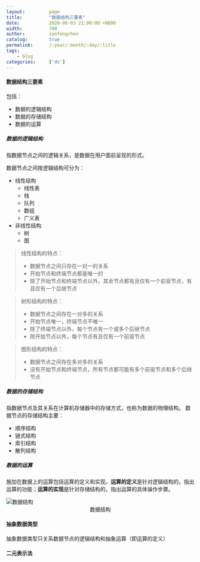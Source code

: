 ```yaml
---
layout:         page
title:          "数据结构三要素"
date:           2020-06-03 21:00:00 +0800
width:          700
author:         zaofengchen
catalog:        true
permalink:      /:year/:month/:day/:title
tags:
    - blog
categories:     ['ds']
---
```


#### 数据结构三要素
包括：
- 数据的逻辑结构
- 数据的存储结构
- 数据的运算

##### 数据的逻辑结构
指数据节点之间的逻辑关系，是数据在用户面前呈现的形式。

数据节点之间按逻辑结构可分为：
- 线性结构
    - 线性表
    - 栈
    - 队列
    - 数组
    - 广义表
- 非线性结构
    - 树
    - 图

>线性结构的特点：
>- 数据节点之间只存在一对一的关系
>- 开始节点和终端节点都是唯一的
>- 除了开始节点和终端节点以外，其余节点都有且仅有一个前驱节点，有且仅有一个后继节点

>树形结构的特点：
>- 数据节点之间存在一对多的关系
>- 开始节点唯一，终端节点不唯一
>- 除了终端节点以外，每个节点有一个或多个后继节点
>- 除开始节点以外，每个节点有且仅有一个前驱节点

>图形结构的特点：
>- 数据节点之间存在多对多的关系
>- 没有开始节点和终端节点，所有节点都可能有多个前驱节点和多个后继节点

##### 数据的存储结构
指数据节点及其关系在计算机存储器中的存储方式，也称为数据的物理结构。
数据节点的存储结构主要：
- 顺序结构
- 链式结构
- 索引结构
- 散列结构

##### 数据的运算
施加在数据上的运算包括运算的定义和实现。**运算的定义**是针对逻辑结构的，指出运算的功能；**运算的实现**是针对存储结构的，指出运算的具体操作步骤。

<img src="https://tva1.sinaimg.cn/large/007S8ZIlgy1gffjzcrz6kj30k80kcjrm.jpg" alt="数据结构" width="{{ page.width}}" align="bottom" />
<center>数据结构</center>

#### 抽象数据类型
抽象数据类型只关系数据节点的逻辑结构和抽象运算（即运算的定义）


#### 二元表示法

